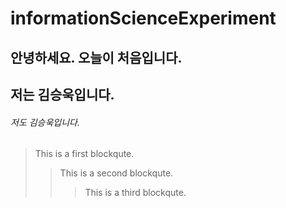 # informationScienceExperiment

## 안녕하세요. 오늘이 처음입니다.
## 저는 김승욱입니다.
###### 저도 김승욱입니다.

> This is a first blockqute.
>	> This is a second blockqute.
>	>	> This is a third blockqute.
